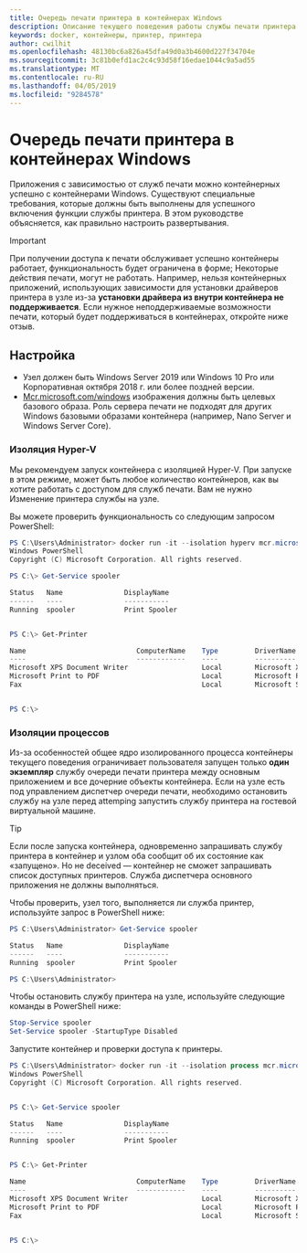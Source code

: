 ```yaml
---
title: Очередь печати принтера в контейнерах Windows
description: Описание текущего поведения работы службы печати принтера в контейнерах Windows
keywords: docker, контейнеры, принтер, принтера
author: cwilhit
ms.openlocfilehash: 48130bc6a826a45dfa49d0a3b4600d227f34704e
ms.sourcegitcommit: 3c81b0efd1ac2c4c93d58f16edae1044c9a5ad55
ms.translationtype: MT
ms.contentlocale: ru-RU
ms.lasthandoff: 04/05/2019
ms.locfileid: "9284578"
---
```

# <a name="print-spooler-in-windows-containers"></a>Очередь печати принтера в контейнерах Windows

Приложения с зависимостью от служб печати можно контейнерных успешно с контейнерами Windows. Существуют специальные требования, которые должны быть выполнены для успешного включения функции службы принтера. В этом руководстве объясняется, как правильно настроить развертывания.

> [!IMPORTANT]
> При получении доступа к печати обслуживает успешно контейнеры работает, функциональность будет ограничена в форме; Некоторые действия печати, могут не работать. Например, нельзя контейнерных приложений, использующих зависимости для установки драйверов принтера в узле из-за **установки драйвера из внутри контейнера не поддерживается**. Если нужное неподдерживаемые возможности печати, который будет поддерживаться в контейнерах, откройте ниже отзыв.

## <a name="setup"></a>Настройка

* Узел должен быть Windows Server 2019 или Windows 10 Pro или Корпоративная октября 2018 г. или более поздней версии.
* [Mcr.microsoft.com/windows](https://hub.docker.com/_/microsoft-windowsfamily-windows) изображения должны быть целевых базового образа. Роль сервера печати не подходят для других Windows базовыми образами контейнера (например, Nano Server и Windows Server Core).

### <a name="hyper-v-isolation"></a>Изоляция Hyper-V

Мы рекомендуем запуск контейнера с изоляцией Hyper-V. При запуске в этом режиме, может быть любое количество контейнеров, как вы хотите работать с доступом для служб печати. Вам не нужно Изменение принтера службы на узле.

Вы можете проверить функциональность со следующим запросом PowerShell:

```PowerShell
PS C:\Users\Administrator> docker run -it --isolation hyperv mcr.microsoft.com/windows:1809 powershell.exe
Windows PowerShell
Copyright (C) Microsoft Corporation. All rights reserved.

PS C:\> Get-Service spooler

Status   Name               DisplayName
------   ----               -----------
Running  spooler            Print Spooler


PS C:\> Get-Printer

Name                           ComputerName    Type         DriverName                PortName        Shared   Published
----                           ------------    ----         ----------                --------        ------   --------
Microsoft XPS Document Writer                  Local        Microsoft XPS Document... PORTPROMPT:     False    False
Microsoft Print to PDF                         Local        Microsoft Print To PDF    PORTPROMPT:     False    False
Fax                                            Local        Microsoft Shared Fax D... SHRFAX:         False    False


PS C:\>
```

### <a name="process-isolation"></a>Изоляции процессов

Из-за особенностей общее ядро изолированного процесса контейнеры текущего поведения ограничивает пользователя запущен только **один экземпляр** службу очереди печати принтера между основным приложением и все дочерние объекты контейнера. Если на узле есть под управлением диспетчер очереди печати, необходимо остановить службу на узле перед attemping запустить службу принтера на гостевой виртуальной машине.

> [!TIP]
> Если после запуска контейнера, одновременно запрашивать службу принтера в контейнер и узлом оба сообщит об их состояние как «запущено». Но не deceived — контейнер не сможет запрашивать список доступных принтеров. Служба диспетчера основного приложения не должны выполняться. 

Чтобы проверить, узел того, выполняется ли служба принтер, используйте запрос в PowerShell ниже:

```PowerShell
PS C:\Users\Administrator> Get-Service spooler

Status   Name               DisplayName
------   ----               -----------
Running  spooler            Print Spooler

PS C:\Users\Administrator>
```

Чтобы остановить службу принтера на узле, используйте следующие команды в PowerShell ниже:

```PowerShell
Stop-Service spooler
Set-Service spooler -StartupType Disabled
```

Запустите контейнер и проверки доступа к принтеры.

```PowerShell
PS C:\Users\Administrator> docker run -it --isolation process mcr.microsoft.com/windows:1809 powershell.exe
Windows PowerShell
Copyright (C) Microsoft Corporation. All rights reserved.


PS C:\> Get-Service spooler

Status   Name               DisplayName
------   ----               -----------
Running  spooler            Print Spooler


PS C:\> Get-Printer

Name                           ComputerName    Type         DriverName                PortName        Shared   Published
----                           ------------    ----         ----------                --------        ------   --------
Microsoft XPS Document Writer                  Local        Microsoft XPS Document... PORTPROMPT:     False    False
Microsoft Print to PDF                         Local        Microsoft Print To PDF    PORTPROMPT:     False    False
Fax                                            Local        Microsoft Shared Fax D... SHRFAX:         False    False


PS C:\>
```